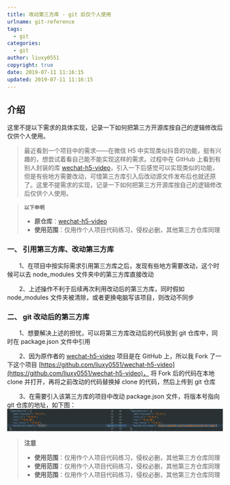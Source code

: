 ```yaml
---
title: 改动第三方库 - git 后仅个人使用
urlname: git-reference
tags:
  - git
categories:
  - git
author: liuxy0551
copyright: true
date: 2019-07-11 11:16:15
updated: 2019-07-11 11:16:15
---
```


## 介绍

这里不提以下需求的具体实现，记录一下如何把第三方开源库按自己的逻辑修改后仅供个人使用。
> 最近看到一个项目中的需求——在微信 H5 中实现类似抖音的功能，挺有兴趣的，想尝试着看自己能不能实现这样的需求。过程中在 GitHub 上看到有别人封装的库 [wechat-h5-video](https://github.com/tclyjy/wechat-h5-video)，引入一下后感觉可以实现类似的功能，但是有些地方需要改动，可惜第三方库引入后改动源文件发布后也就还原了。这里不提需求的实现，记录一下如何把第三方开源库按自己的逻辑修改后仅供个人使用。
<!--more-->

>**`以下申明`**
>* **原仓库**：[wechat-h5-video](https://github.com/tclyjy/wechat-h5-video)
>* **使用范围**：仅用作个人项目代码练习，侵权必删，其他第三方仓库同理


### 一、 引用第三方库、改动第三方库

　　1、在项目中按实际需求引用第三方库之后，发现有些地方需要改动，这个时候可以去 node_modules 文件夹中的第三方库直接改动

　　2、上述操作不利于后续再次利用改动后的第三方库，同时假如 node_modules 文件夹被清除，或者更换电脑写该项目，则改动不同步


### 二、 git 改动后的第三方库

　　1、想要解决上述的担忧，可以将第三方库改动后的代码放到 git 仓库中，同时在 package.json 文件中引用

　　2、因为原作者的 [wechat-h5-video](https://github.com/tclyjy/wechat-h5-video) 项目是在 GitHub 上，所以我 Fork 了一下这个项目 [https://github.com/liuxy0551/wechat-h5-video](https://github.com/liuxy0551/wechat-h5-video)，
 将 Fork 后的代码在本地 clone 并打开，再将之前改动的代码替换掉 clone 的代码，然后上传到 git 仓库

　　3、在需要引入该第三方库的项目中改动 package.json 文件，将版本号指向 git 仓库的地址，如下图：
    ![](/images/posts/Git-Reference/1.png)



>**注意**
>* **使用范围**：仅用作个人项目代码练习，侵权必删，其他第三方仓库同理
>* **使用范围**：仅用作个人项目代码练习，侵权必删，其他第三方仓库同理
>* **使用范围**：仅用作个人项目代码练习，侵权必删，其他第三方仓库同理
